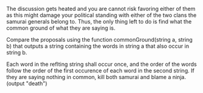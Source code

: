 The discussion gets heated and you are cannot risk favoring either of them as this might damage your political standing with either of the two clans the samurai generals belong to. Thus, the only thing left to do is find what the common ground of what they are saying is.

Compare the proposals using the function commonGround(string a, string b) that outputs a string containing the words in string a that also occur in string b.

Each word in the reflting string shall occur once, and the order of the words follow the order of the first occurence of each word in the second string.
If they are saying nothing in common, kill both samurai and blame a ninja. (output "death")
